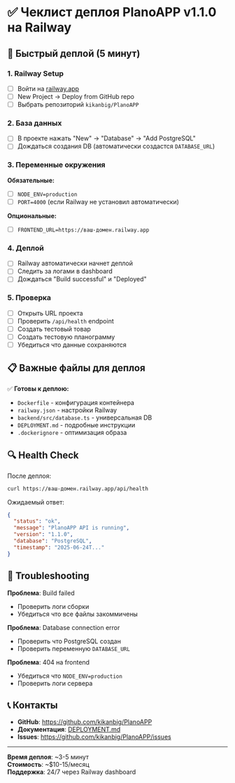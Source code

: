 # ✅ Чеклист деплоя PlanoAPP v1.1.0 на Railway

## 🚀 Быстрый деплой (5 минут)

### 1. Railway Setup
- [ ] Войти на [railway.app](https://railway.app)
- [ ] New Project → Deploy from GitHub repo
- [ ] Выбрать репозиторий `kikanbig/PlanoAPP`

### 2. База данных
- [ ] В проекте нажать "New" → "Database" → "Add PostgreSQL"  
- [ ] Дождаться создания DB (автоматически создастся `DATABASE_URL`)

### 3. Переменные окружения
**Обязательные:**
- [ ] `NODE_ENV=production`
- [ ] `PORT=4000` (если Railway не установил автоматически)

**Опциональные:**
- [ ] `FRONTEND_URL=https://ваш-домен.railway.app`

### 4. Деплой
- [ ] Railway автоматически начнет деплой
- [ ] Следить за логами в dashboard
- [ ] Дождаться "Build successful" и "Deployed"

### 5. Проверка
- [ ] Открыть URL проекта
- [ ] Проверить `/api/health` endpoint
- [ ] Создать тестовый товар  
- [ ] Создать тестовую планограмму
- [ ] Убедиться что данные сохраняются

## 📋 Важные файлы для деплоя

✅ **Готовы к деплою:**
- `Dockerfile` - конфигурация контейнера
- `railway.json` - настройки Railway
- `backend/src/database.ts` - универсальная DB
- `DEPLOYMENT.md` - подробные инструкции
- `.dockerignore` - оптимизация образа

## 🔍 Health Check

После деплоя:
```bash
curl https://ваш-домен.railway.app/api/health
```

Ожидаемый ответ:
```json
{
  "status": "ok",
  "message": "PlanoAPP API is running", 
  "version": "1.1.0",
  "database": "PostgreSQL",
  "timestamp": "2025-06-24T..."
}
```

## 🐛 Troubleshooting

**Проблема**: Build failed
- Проверить логи сборки
- Убедиться что все файлы закоммичены

**Проблема**: Database connection error  
- Проверить что PostgreSQL создан
- Проверить переменную `DATABASE_URL`

**Проблема**: 404 на frontend
- Убедиться что `NODE_ENV=production`
- Проверить логи сервера

## 📞 Контакты

- **GitHub**: https://github.com/kikanbig/PlanoAPP
- **Документация**: [DEPLOYMENT.md](./DEPLOYMENT.md)
- **Issues**: https://github.com/kikanbig/PlanoAPP/issues

---

**Время деплоя**: ~3-5 минут  
**Стоимость**: ~$10-15/месяц  
**Поддержка**: 24/7 через Railway dashboard
